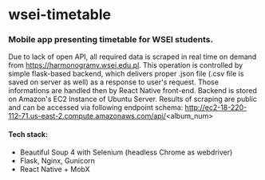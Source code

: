 # wsei-timetable

### Mobile app presenting timetable for WSEI students.

Due to lack of open API, all required data is scraped in real time on demand from https://harmonogramy.wsei.edu.pl. This operation is controlled by simple flask-based backend, which delivers proper .json file (.csv file is saved on server as well) as a response to user's request. Those informations are handled then by React Native front-end.
Backend is stored on Amazon's EC2 Instance of Ubuntu Server. Results of scraping are public and can be accessed via following endpoint schema: 
http://ec2-18-220-112-71.us-east-2.compute.amazonaws.com/api/<album_num>

#### Tech stack:
  * Beautiful Soup 4 with Selenium (headless Chrome as webdriver)
  * Flask, Nginx, Gunicorn 
  * React Native + MobX
